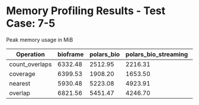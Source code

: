 # Memory Profiling Results - Test Case: 7-5

Peak memory usage in MiB

| Operation | bioframe | polars_bio | polars_bio_streaming | pyranges0 | pyranges1 |
|-----------|---|---|---|---|---|
| count_overlaps | 6332.48 | 2512.95 | 2216.31 | 7382.34 | 6139.73 |
| coverage | 6399.53 | 1908.20 | 1653.50 | 7800.61 | 8004.08 |
| nearest | 5930.48 | 5223.08 | 4923.91 | 7898.97 | 7611.53 |
| overlap | 6821.56 | 5451.47 | 4246.70 | 8149.59 | 9092.80 |
